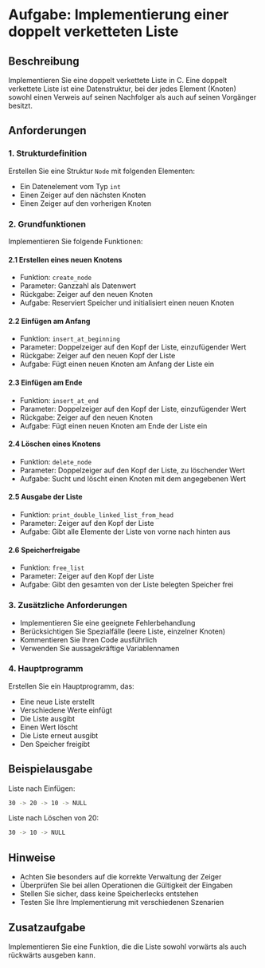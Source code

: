 # Aufgabe: Implementierung einer doppelt verketteten Liste

## Beschreibung
Implementieren Sie eine doppelt verkettete Liste in C. Eine doppelt verkettete Liste ist eine Datenstruktur, bei der jedes Element (Knoten) sowohl einen Verweis auf seinen Nachfolger als auch auf seinen Vorgänger besitzt.

## Anforderungen

### 1. Strukturdefinition
Erstellen Sie eine Struktur `Node` mit folgenden Elementen:
- Ein Datenelement vom Typ `int`
- Einen Zeiger auf den nächsten Knoten
- Einen Zeiger auf den vorherigen Knoten

### 2. Grundfunktionen
Implementieren Sie folgende Funktionen:

#### 2.1 Erstellen eines neuen Knotens
- Funktion: `create_node`
- Parameter: Ganzzahl als Datenwert
- Rückgabe: Zeiger auf den neuen Knoten
- Aufgabe: Reserviert Speicher und initialisiert einen neuen Knoten

#### 2.2 Einfügen am Anfang
- Funktion: `insert_at_beginning`
- Parameter: Doppelzeiger auf den Kopf der Liste, einzufügender Wert
- Rückgabe: Zeiger auf den neuen Kopf der Liste
- Aufgabe: Fügt einen neuen Knoten am Anfang der Liste ein

#### 2.3 Einfügen am Ende
- Funktion: `insert_at_end`
- Parameter: Doppelzeiger auf den Kopf der Liste, einzufügender Wert
- Rückgabe: Zeiger auf den neuen Knoten
- Aufgabe: Fügt einen neuen Knoten am Ende der Liste ein

#### 2.4 Löschen eines Knotens
- Funktion: `delete_node`
- Parameter: Doppelzeiger auf den Kopf der Liste, zu löschender Wert
- Aufgabe: Sucht und löscht einen Knoten mit dem angegebenen Wert

#### 2.5 Ausgabe der Liste
- Funktion: `print_double_linked_list_from_head`
- Parameter: Zeiger auf den Kopf der Liste
- Aufgabe: Gibt alle Elemente der Liste von vorne nach hinten aus

#### 2.6 Speicherfreigabe
- Funktion: `free_list`
- Parameter: Zeiger auf den Kopf der Liste
- Aufgabe: Gibt den gesamten von der Liste belegten Speicher frei

### 3. Zusätzliche Anforderungen
- Implementieren Sie eine geeignete Fehlerbehandlung
- Berücksichtigen Sie Spezialfälle (leere Liste, einzelner Knoten)
- Kommentieren Sie Ihren Code ausführlich
- Verwenden Sie aussagekräftige Variablennamen

### 4. Hauptprogramm
Erstellen Sie ein Hauptprogramm, das:
- Eine neue Liste erstellt
- Verschiedene Werte einfügt
- Die Liste ausgibt
- Einen Wert löscht
- Die Liste erneut ausgibt
- Den Speicher freigibt

## Beispielausgabe

Liste nach Einfügen:
```sh
30 -> 20 -> 10 -> NULL
```

Liste nach Löschen von 20:
```sh
30 -> 10 -> NULL
```

## Hinweise
- Achten Sie besonders auf die korrekte Verwaltung der Zeiger
- Überprüfen Sie bei allen Operationen die Gültigkeit der Eingaben
- Stellen Sie sicher, dass keine Speicherlecks entstehen
- Testen Sie Ihre Implementierung mit verschiedenen Szenarien

## Zusatzaufgabe
Implementieren Sie eine Funktion, die die Liste sowohl vorwärts als auch rückwärts ausgeben kann.